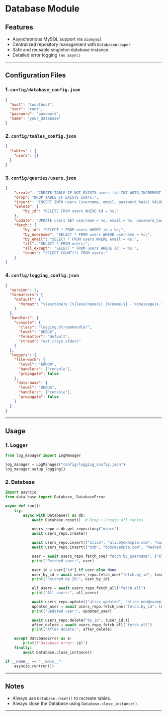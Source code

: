 # Database Module
## Features
- Asynchronous MySQL support via `aiomysql`
- Centralized repository management with `DatabaseWrapper`
- Safe and reusable singleton database instance
- Detailed error logging `(no async)`
---
## Configuration Files
### 1. `config/database_config.json`
```json
{
  "host": "localhost",
  "user": "root",
  "password": "password",
  "name": "your_database"
}
```
### 2. `config/tables_config.json`
```json
{
  "tables" : {
    "users": {}
  }
}
```
### 3. `config/queries/users.json`
```json
{
    "create": "CREATE TABLE IF NOT EXISTS users (id INT AUTO_INCREMENT PRIMARY KEY, username VARCHAR(255) NOT NULL UNIQUE, email VARCHAR(255) NOT NULL UNIQUE, password_hash VARCHAR(255) NOT NULL, created_at TIMESTAMP DEFAULT CURRENT_TIMESTAMP);",
    "drop": "DROP TABLE IF EXISTS users;",
    "insert": "INSERT INTO users (username, email, password_hash) VALUES (%s, %s, %s);",
    "delete": {
        "by_id": "DELETE FROM users WHERE id = %s;"
    },
    "update": "UPDATE users SET username = %s, email = %s, password_hash = %s WHERE id = %s;",
    "fetch": {
        "by_id": "SELECT * FROM users WHERE id = %s;",
        "by_username": "SELECT * FROM users WHERE username = %s;",
        "by_email": "SELECT * FROM users WHERE email = %s;",
        "all": "SELECT * FROM users;",
        "all_except": "SELECT * FROM users WHERE id != %s;",
        "count": "SELECT COUNT(*) FROM users;"
    }
}
```
### 4. `config/logging_config.json`
```json
{
  "version": 1,
  "formatters": {
    "default": {
      "format": "%(asctime)s [%(levelname)s] [%(name)s] - %(message)s."
    }
  },
  "handlers": {
    "console": {
      "class": "logging.StreamHandler",
      "level": "DEBUG",
      "formatter": "default",
      "stream": "ext://sys.stdout"
    }
  },
  "loggers": {
    "file-work": {
      "level": "ERROR",
      "handlers": ["console"],
      "propagate": false
    },
     "data-base": {
      "level": "DEBUG",
      "handlers": ["console"],
      "propagate": false
    }
  }
}
```
---
## Usage
### 1. Logger
```python
from log_manager import LogManager

log_manager = LogManager("config/logging_config.json")
log_manager.setup_logging()
```
### 2. Database
```python
import asyncio
from data_base import Database, DatabaseError

async def run():
    try:
        async with Database() as db:
            await Database.reset()  # Drop + Create all tables

            users_repo = db.get_repository("users")
            await users_repo.create()

            await users_repo.insert(("alice", "alice@example.com", "hashed_pw"))
            await users_repo.insert(("bob", "bob@example.com", "hashed_pw2"))

            user = await users_repo.fetch_one("fetch.by_username", ("alice",))
            print("Fetched user:", user)

            user_id = user["id"] if user else None
            user_by_id = await users_repo.fetch_one("fetch.by_id", (user_id,))
            print("Fetched by ID:", user_by_id)

            all_users = await users_repo.fetch_all("fetch.all")
            print("All users:", all_users)

            await users_repo.update(("alice_updated", "alice_new@example.com", "new_pw"), (user_id,))
            updated_user = await users_repo.fetch_one("fetch.by_id", (user_id,))
            print("Updated user:", updated_user)

            await users_repo.delete("by_id", (user_id,))
            after_delete = await users_repo.fetch_all("fetch.all")
            print("After delete:", after_delete)

    except DatabaseError as e:
        print(f"Database error: {e}")
    finally:
        await Database.close_instance()

if __name__ == "__main__":
    asyncio.run(run())
```
---
## Notes
- Always use `Database.reset()` to recreate tables.
- Always close the Database using `Database.close_instance()`.
---